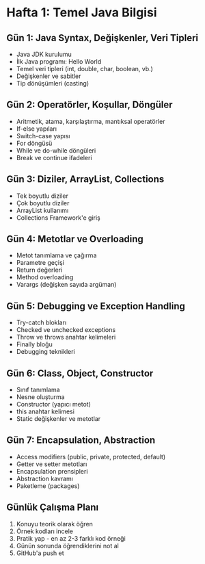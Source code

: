 # Hafta 1: Temel Java Bilgisi

## Gün 1: Java Syntax, Değişkenler, Veri Tipleri
- Java JDK kurulumu
- İlk Java programı: Hello World
- Temel veri tipleri (int, double, char, boolean, vb.)
- Değişkenler ve sabitler
- Tip dönüşümleri (casting)

## Gün 2: Operatörler, Koşullar, Döngüler
- Aritmetik, atama, karşılaştırma, mantıksal operatörler
- If-else yapıları
- Switch-case yapısı
- For döngüsü
- While ve do-while döngüleri
- Break ve continue ifadeleri

## Gün 3: Diziler, ArrayList, Collections
- Tek boyutlu diziler
- Çok boyutlu diziler
- ArrayList kullanımı
- Collections Framework'e giriş

## Gün 4: Metotlar ve Overloading
- Metot tanımlama ve çağırma
- Parametre geçişi
- Return değerleri
- Method overloading
- Varargs (değişken sayıda argüman)

## Gün 5: Debugging ve Exception Handling
- Try-catch blokları
- Checked ve unchecked exceptions
- Throw ve throws anahtar kelimeleri
- Finally bloğu
- Debugging teknikleri

## Gün 6: Class, Object, Constructor
- Sınıf tanımlama
- Nesne oluşturma
- Constructor (yapıcı metot)
- this anahtar kelimesi
- Static değişkenler ve metotlar

## Gün 7: Encapsulation, Abstraction
- Access modifiers (public, private, protected, default)
- Getter ve setter metotları
- Encapsulation prensipleri
- Abstraction kavramı
- Paketleme (packages)

## Günlük Çalışma Planı
1. Konuyu teorik olarak öğren
2. Örnek kodları incele
3. Pratik yap - en az 2-3 farklı kod örneği
4. Günün sonunda öğrendiklerini not al
5. GitHub'a push et 